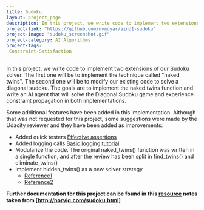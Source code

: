 ```yaml
---
title: Sudoku
layout: project_page
description: In this project, we write code to implement two extensions of our Sudoku solver. The first one will be to implement the technique called "naked twins". The second one will be to modify our existing code to solve a diagonal sudoku. The goals are to implement the naked twins function and write an AI agent that will solve the Diagonal Sudoku game and experience constraint propagation in both implementations. Some additional features have been added in this implementation. Although that was not requested for this project, some suggestions were made by the Udacity reviewer and they have been added as improvements. 
project-link: "https://github.com/nvmoyar/aind1-sudoku"
project-image: "sudoku_screenshot.gif"
project-category: AI Algorithms
project-tags:
 Constraint-Satisfaction
---
```


In this project, we write code to implement two extensions of our Sudoku solver. The first one will be to implement the technique called "naked twins". The second one will be to modify our existing code to solve a diagonal sudoku. The goals are to implement the naked twins function and write an AI agent that will solve the Diagonal Sudoku game and experience constraint propagation in both implementations. 

Some additional features have been added in this implementation. Although that was not requested for this project, some suggestions were made by the Udacity reviewer and they have been added as improvements: 

* Added quick testers [Effective assertions](https://wiki.python.org/moin/UsingAssertionsEffectively)
* Added logging calls [Basic logging tutorial](https://docs.python.org/3/howto/logging.html)
* Modularize the code. The original naked_twins() function was written in a single function, and after the review has been split in find_twins() and eliminate_twins()
* Implement hidden_twins() as a new solver strategy 
    * [Reference1](https://www.sudokuoftheday.com/techniques/hidden-pairs-triples/)
    * [Reference2](http://www.sudokudragon.com/tutorialhiddentwins.htm)

**Further documentation for this project can be found in this [resource](Solve_any_Sudoku_with_AI.ipynb) notes taken from [http://norvig.com/sudoku.html]**